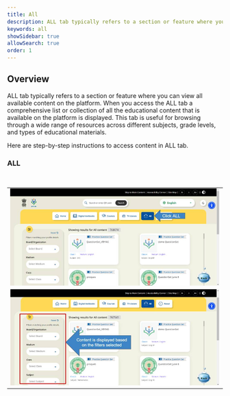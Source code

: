 ```yaml
---
title: All
description: ALL tab typically refers to a section or feature where you can view all available content on the platform
keywords: all
showSidebar: true
allowSearch: true
order: 1
---
```


## Overview

ALL tab typically refers to a section or feature where you can view all available content on the platform. When you access the ALL tab a comprehensive list or collection of all the educational content that is available on the platform is displayed. This tab is useful for browsing through a wide range of resources across different subjects, grade levels, and types of educational materials.

Here are step-by-step instructions to access content in ALL tab.

### ALL

<table>
  <tr>
  </tr> 
    <tr><td>
     <img src="../images/all/img01.jpg"></td>
    </tr>
    <br>
    <tr><td>
   <img src="../images/all/img02.jpg"></td>
    </tr>


